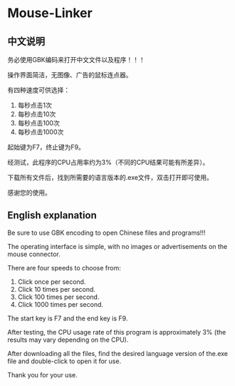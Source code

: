 # Mouse-Linker

## 中文说明

务必使用GBK编码来打开中文文件以及程序！！！

操作界面简洁，无图像、广告的鼠标连点器。

有四种速度可供选择：
1. 每秒点击1次
2. 每秒点击10次
3. 每秒点击100次
4. 每秒点击1000次

起始键为F7，终止键为F9。

经测试，此程序的CPU占用率约为3%（不同的CPU结果可能有所差异）。

下载所有文件后，找到所需要的语言版本的.exe文件，双击打开即可使用。

感谢您的使用。

## English explanation

Be sure to use GBK encoding to open Chinese files and programs!!!

The operating interface is simple, with no images or advertisements on the mouse connector.

There are four speeds to choose from:
1. Click once per second.
2. Click 10 times per second.
3. Click 100 times per second.
4. Click 1000 times per second.

The start key is F7 and the end key is F9.

After testing, the CPU usage rate of this program is approximately 3% (the results may vary depending on the CPU).

After downloading all the files, find the desired language version of the.exe file and double-click to open it for use.

Thank you for your use.
